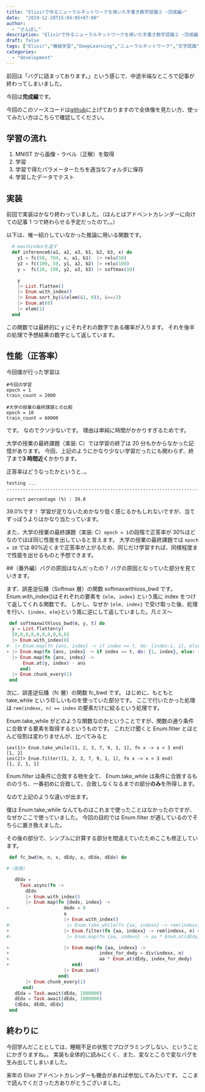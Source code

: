 ```yaml
---
title: "Elixirで作るニューラルネットワークを用いた手書き数字認識② ~完成編~"
date:  "2019-12-28T15:04:05+07:00"
author:
  - "さんぽし"
description: "Elixirで作るニューラルネットワークを用いた手書き数字認識② ~完成編~"
draft: false
tags: ["Elixir","機械学習","DeepLearning","ニューラルネットワーク","文字認識"]
categories:
  - "development"
---
```


前回は「バグに詰まっております。」という感じで、中途半端なところで記事が終わってしまいました。

今回は**完成編**です。

今回のこのソースコードは[github](https://github.com/sanposhiho/ocr_elixir)に上げておりますので全体像を見たい方、使ってみたい方はこちらで確認してください。

## 学習の流れ
1. MNIST から画像・ラベル（正解）を取得
2. 学習
3. 学習で得たパラメーターたちを適当なフォルダに保存
4. 学習したデータでテスト

## 実装
前回で実装はかなり終わっていました。（ほんとはアドベントカレンダーに向けての記事 1 つで終わらせる予定だったので。。）

以下は、唯一紹介していなかった推論に用いる関数です。

```Elixir
  # maxのindexを返す
  def inference6(a1, a2, a3, b1, b2, b3, x) do
    y1 = fc(50, 784, x, a1, b1)  |> relu(50)
    y2 = fc(100, 50, y1, a2, b2) |> relu(100)
    y =  fc(10, 100, y2, a3, b3) |> softmax(10)

    y
    |> List.flatten()
    |> Enum.with_index()
    |> Enum.sort_by(&(elem(&1, 0)), &>=/2)
    |> Enum.at(0)
    |> elem(1)
  end
```

この関数では最終的に y にそれぞれの数字である確率が入ります。
それを後半の処理で予想結果の数字として返しています。

## 性能（正答率）
今回僕が行った学習は

```
#今回の学習
epoch = 1
train_count = 2000

#大学の授業の最終課題との比較
epoch = 10
train_count = 60000
```
です。
なのでクソ少ないです。
理由は単純に時間がかかりすぎるためです。

大学の授業の最終課題（実装: C）では学習の終了は 20 分もかからなかった記憶があります。
今回、上記のようにかなり少ない学習だったにも関わらず、終了まで**3 時間近く**かかります。

正答率はどうなったかというと..。

```
testing ...
....................................................................................................

currect percentage (%) : 39.0
```
39.0%です！
学習が足りないためかなり低く感じるかもしれないですが、当てずっぽうよりはかなり当たっています。

また、大学の授業の最終課題（実装: C）`epoch = 1`の段階で正答率が 30%ほどなのでほぼ同じ性能を出していると言えます。
大学の授業の最終課題では `epoch = 10` では 80%近くまで正答率が上がるため、同じだけ学習すれば、同様程度まで性能を出せるものと予想できます。


##（番外編）バグの原因はなんだったの？
バグの原因となっていた部分を見ていきます。

まず、誤差逆伝播（Softmax 層）の関数 softmaxwithloss_bwd です。
Enum.with_index()はそれぞれの要素を `{elm, index}` という風に index をつけて返してくれる関数です。
しかし、なぜか `{elm, index}` で受け取った後、処理を行い、`{index, elm}`という風に逆にして返していました。凡ミス〜

```Elixir
 def softmaxwithloss_bwd(m, y, t) do
  y = List.flatten(y)
  [0,0,0,0,0,0,0,0,0,0]
  |> Enum.with_index(0)
#- |> Enum.map(fn {ans, index} -> if index == t, do: {index-1, 1}, else: {index-1, 0} end)
+ |> Enum.map(fn {ans, index} -> if index == t, do: {1, index}, else: {0, index} end)
  |> Enum.map(fn {ans, index} ->
      Enum.at(y, index) - ans
     end)
  |> Enum.chunk_every(1)
 end
```

次に、誤差逆伝播（fc 層）の関数 fc_bwd です。
はじめに、もともと take_while という珍しいものを使っていた部分です。
ここで行いたかった処理は `rem(indexx, n) == index` の要素だけに絞るという処理です。

Enum.take_while がどのような関数なのかということですが、関数の通り条件に合致する要素を取得するというものです。
これだけ聞くと Enum.filter とほとんど役割は変わりませんが、比べてみると

```
iex(1)> Enum.take_while([1, 2, 3, 7, 9, 1, 1], fn x -> x < 3 end)
[1, 2]
iex(2)> Enum.filter([1, 2, 3, 7, 9, 1, 1], fn x -> x < 3 end)
[1, 2, 1, 1]
```
Enum.filter は条件に合致する物を全て、
Enum.take_while は条件に合致するもののうち、一番初めに合致して、合致しなくなるまでの部分**のみ**を所得します。

なので上記のような違いが出ます。

僕は Enum.take_while なんてものはこれまで使ったことはなかったのですが、なぜかここで使っていました。
今回の目的では Enum.filter が適しているのでそちらに置き換えました。

その後の部分で、シンプルに計算する部分を間違えていたためここも修正しています。

```Elixir
 def fc_bwd(m, n, x, dEdy, a, dEda, dEdx) do

#（省略）

   dEdx =
     Task.async(fn ->
       dEdx
       |> Enum.with_index()
       |> Enum.map(fn {dedx, index} ->
+                    dedx = 0
                     a
                     |> Enum.with_index()
#-                    |> Enum.take_while(fn {aa, indexx} -> rem(indexx, n) == index end)
+                    |> Enum.filter(fn {aa, indexx} -> rem(indexx, n) == index end)
#-                    |> Enum.map(fn {aa, indexx} -> aa * Enum.at(dEdy, index) end)

+                    |> Enum.map(fn {aa, indexx} ->
+                                 index_for_dedy = div(indexx, n)
+                                 aa * Enum.at(dEdy, index_for_dedy)
+                       end)
                     |> Enum.sum()
                   end)
       |> Enum.chunk_every(1)
      end)
   dEda = Task.await(dEda, 1000000)
   dEdx = Task.await(dEdx, 1000000)
   {dEda, dEdb, dEdx}
 end
```

## 終わりに
今回学んだこととしては、睡眠不足の状態でプログラミングしない、ということにかぎりますね。。
実装も全体的に読みにくく、また、変なところで変なバグを生み出してしまいました。

来年の Elixir アドベントカレンダーも機会があれば参加してみたいです。
ここまで読んでくださった方ありがとうございました。

